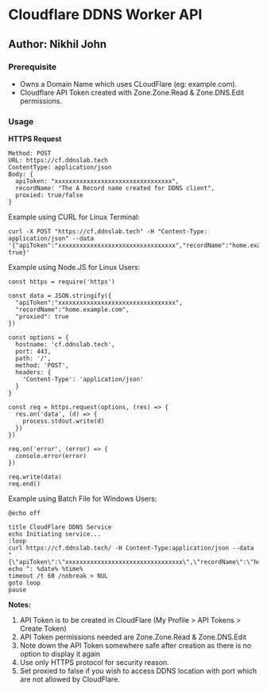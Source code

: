 # Cloudflare DDNS Worker API

**Author: Nikhil John**
---

### Prerequisite

- Owns a Domain Name which uses CLoudFlare (eg: example.com).
- Cloudflare API Token created with Zone.Zone.Read & Zone.DNS.Edit permissions.

### Usage

**HTTPS Request**
```
Method: POST
URL: https://cf.ddnslab.tech
ContentType: application/json
Body: {
  apiToken: "xxxxxxxxxxxxxxxxxxxxxxxxxxxxxxxxx",
  recordName: "The A Record name created for DDNS client",
  proxied: true/false
}
```
Example using CURL for Linux Terminal:
```
curl -X POST "https://cf.ddnslab.tech" -H "Content-Type: application/json" --data '{"apiToken":"xxxxxxxxxxxxxxxxxxxxxxxxxxxxxxxxx","recordName":"home.example.com","proxied": true}'
```

Example using Node.JS for Linux Users:
```
const https = require('https')

const data = JSON.stringify({
  "apiToken":"xxxxxxxxxxxxxxxxxxxxxxxxxxxxxxxxx",
  "recordName":"home.example.com",
  "proxied": true 
})

const options = {
  hostname: 'cf.ddnslab.tech',
  port: 443,
  path: '/',
  method: 'POST',
  headers: {
    'Content-Type': 'application/json'
  }
}

const req = https.request(options, (res) => {
  res.on('data', (d) => {
    process.stdout.write(d)
  })
})

req.on('error', (error) => {
  console.error(error)
})

req.write(data)
req.end()
```

Example using Batch File for Windows Users:
```
@echo off

title CloudFlare DDNS Service
echo Initiating service...
:loop
curl https://cf.ddnslab.tech/ -H Content-Type:application/json --data "{\"apiToken\":\"xxxxxxxxxxxxxxxxxxxxxxxxxxxxxxxxx\",\"recordName\":\"home.example.com\",\"proxied\":true}"
echo ^: %date% %time%
timeout /t 60 /nobreak > NUL
goto loop
pause
```


**Notes:**
1. API Token is to be created in CloudFlare (My Profile > API Tokens > Create Token)
2. API Token permissions needed are Zone.Zone.Read & Zone.DNS.Edit
3. Note down the API Token somewhere safe after creation as there is no option to display it again
4. Use only HTTPS protocol for security reason.
5. Set proxied to false if you wish to access DDNS location with port which are not allowed by CloudFlare.
